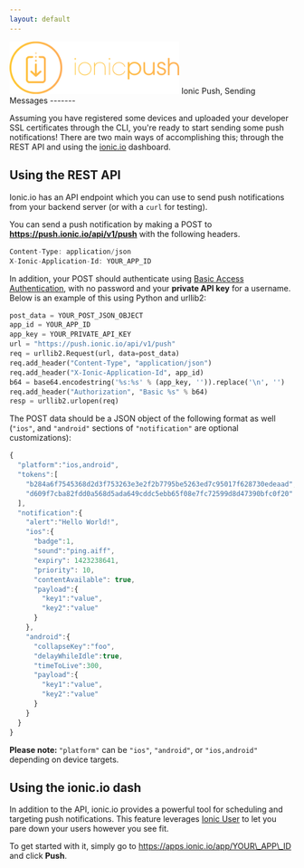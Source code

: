 ```yaml
---
layout: default
---
```


<img src="/img/push-docs/pushlogo.png" style="width: 300px;">
Ionic Push, Sending Messages
-------

Assuming you have registered some devices and uploaded your developer SSL certificates through the CLI, you're ready to 
start sending some push notifications!  There are two main ways of accomplishing this; through the REST API and using 
the <a href="apps.ionic.io">ionic.io</a> dashboard.

## Using the REST API

Ionic.io has an API endpoint which you can use to send push notifications from your backend server (or with a 
<code>curl</code> for testing).

You can send a push notification by making a POST to <strong>https://push.ionic.io/api/v1/push</strong> with the 
following headers.

```javascript
Content-Type: application/json
X-Ionic-Application-Id: YOUR_APP_ID
```

In addition, your POST should authenticate using 
<a href="http://en.wikipedia.org/wiki/Basic_access_authentication">Basic Access Authentication</a>, with no password and 
your <strong>private API key</strong> for a username.  Below is an example of this using Python and urllib2:

```python
post_data = YOUR_POST_JSON_OBJECT
app_id = YOUR_APP_ID
app_key = YOUR_PRIVATE_API_KEY
url = "https://push.ionic.io/api/v1/push"
req = urllib2.Request(url, data=post_data)
req.add_header("Content-Type", "application/json")
req.add_header("X-Ionic-Application-Id", app_id)
b64 = base64.encodestring('%s:%s' % (app_key, '')).replace('\n', '')
req.add_header("Authorization", "Basic %s" % b64)
resp = urllib2.urlopen(req)
```

The POST data should be a JSON object of the following format as well (`"ios"`, and `"android"` sections of 
`"notification"` are optional customizations):

```javascript
{
  "platform":"ios,android",
  "tokens":[
    "b284a6f7545368d2d3f753263e3e2f2b7795be5263ed7c95017f628730edeaad",
    "d609f7cba82fdd0a568d5ada649cddc5ebb65f08e7fc72599d8d47390bfc0f20"
  ],
  "notification":{
    "alert":"Hello World!",
    "ios":{
      "badge":1,
      "sound":"ping.aiff",
      "expiry": 1423238641,
      "priority": 10,
      "contentAvailable": true,
      "payload":{
        "key1":"value",
        "key2":"value"
      }
    },
    "android":{
      "collapseKey":"foo",
      "delayWhileIdle":true,
      "timeToLive":300,
      "payload":{
        "key1":"value",
        "key2":"value"
      }
    }
  }
}
```

<strong>Please note: </strong>`"platform"` can be `"ios"`, `"android"`, or `"ios,android"` depending on device targets.

## Using the ionic.io dash

In addition to the API, ionic.io provides a powerful tool for scheduling and targeting push notifications.  This feature
leverages <a href="/identify">Ionic User</a> to let you pare down your users however you see fit.

To get started with it, simply go to https://apps.ionic.io/app/YOUR\_APP\_ID and click <strong>Push</strong>.
